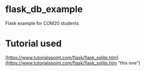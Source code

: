 # flask_db_example
Flask example for COM20 students

# Tutorial used

[https://www.tutorialspoint.com/flask/flask_sqlite.htm](https://www.tutorialspoint.com/flask/flask_sqlite.htm "this one")
